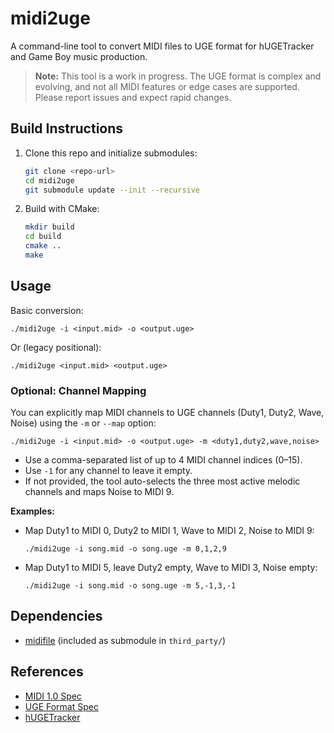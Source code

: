 # midi2uge

A command-line tool to convert MIDI files to UGE format for hUGETracker and Game Boy music production.

> **Note:** This tool is a work in progress. The UGE format is complex and evolving, and not all MIDI features or edge cases are supported. Please report issues and expect rapid changes.

## Build Instructions

1. Clone this repo and initialize submodules:
   ```sh
   git clone <repo-url>
   cd midi2uge
   git submodule update --init --recursive
   ```
2. Build with CMake:
   ```sh
   mkdir build
   cd build
   cmake ..
   make
   ```

## Usage

Basic conversion:

```
./midi2uge -i <input.mid> -o <output.uge>
```

Or (legacy positional):

```
./midi2uge <input.mid> <output.uge>
```

### Optional: Channel Mapping

You can explicitly map MIDI channels to UGE channels (Duty1, Duty2, Wave, Noise) using the `-m` or `--map` option:

```
./midi2uge -i <input.mid> -o <output.uge> -m <duty1,duty2,wave,noise>
```

- Use a comma-separated list of up to 4 MIDI channel indices (0–15).
- Use `-1` for any channel to leave it empty.
- If not provided, the tool auto-selects the three most active melodic channels and maps Noise to MIDI 9.

**Examples:**

- Map Duty1 to MIDI 0, Duty2 to MIDI 1, Wave to MIDI 2, Noise to MIDI 9:
  ```
  ./midi2uge -i song.mid -o song.uge -m 0,1,2,9
  ```
- Map Duty1 to MIDI 5, leave Duty2 empty, Wave to MIDI 3, Noise empty:
  ```
  ./midi2uge -i song.mid -o song.uge -m 5,-1,3,-1
  ```

## Dependencies

- [midifile](https://github.com/craigsapp/midifile) (included as submodule in `third_party/`)

## References

- [MIDI 1.0 Spec](https://www.freqsound.com/SIRA/MIDI%20Specification.pdf)
- [UGE Format Spec](https://github.com/SuperDisk/hUGETracker/blob/hUGETracker/manual/src/hUGETracker/uge-format.md)
- [hUGETracker](https://github.com/SuperDisk/hUGETracker)
